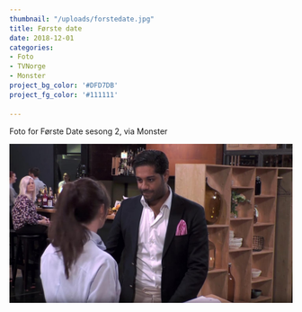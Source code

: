 ```yaml
---
thumbnail: "/uploads/forstedate.jpg"
title: Første date
date: 2018-12-01
categories:
- Foto
- TVNorge
- Monster
project_bg_color: '#DFD7DB'
project_fg_color: '#111111'

---
```

Foto for Første Date sesong 2, via Monster

![](/uploads/forstedate-2.jpg)